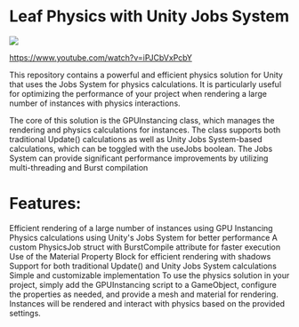 

# Leaf Physics with Unity Jobs System

![](https://media.giphy.com/media/v1.Y2lkPTc5MGI3NjExOWYzNjAwNjYwMjVkNmFkZWZlYjRmZjYyMjIxOTI5ODdmY2Y4NTdiZiZjdD1n/2ptDU0fUNvVxxnN1wW/giphy.gif)

https://www.youtube.com/watch?v=iPJCbVxPcbY

This repository contains a powerful and efficient physics solution for Unity that uses the Jobs System for physics calculations. It is particularly useful for optimizing the performance of your project when rendering a large number of instances with physics interactions.

The core of this solution is the GPUInstancing class, which manages the rendering and physics calculations for instances. The class supports both traditional Update() calculations as well as Unity Jobs System-based calculations, which can be toggled with the useJobs boolean. The Jobs System can provide significant performance improvements by utilizing multi-threading and Burst compilation

# Features:

Efficient rendering of a large number of instances using GPU Instancing
Physics calculations using Unity's Jobs System for better performance
A custom PhysicsJob struct with BurstCompile attribute for faster execution
Use of the Material Property Block for efficient rendering with shadows
Support for both traditional Update() and Unity Jobs System calculations
Simple and customizable implementation
To use the physics solution in your project, simply add the GPUInstancing script to a GameObject, configure the properties as needed, and provide a mesh and material for rendering. Instances will be rendered and interact with physics based on the provided settings.



